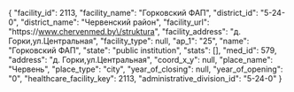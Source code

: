 {
    "facility_id": 2113,
    "facility_name": "Горковский ФАП",
    "district_id": "5-24-0",
    "district_name": "Червенский район",
    "facility_url": "https:\/\/www.chervenmed.by\/struktura",
    "facility_address": "д. Горки,ул.Центральная",
    "facility_type": null,
    "ap_1": "25",
    "name": "Горковский ФАП",
    "state": "public institution",
    "stats": [],
    "med_id": 579,
    "address": "д. Горки,ул.Центральная",
    "coord_x_y": null,
    "place_name": "Червень",
    "place_type": "city",
    "year_of_closing": null,
    "year_of_opening": "0",
    "healthcare_facility_key": 2113,
    "administrative_division_id": "5-24-0"
}